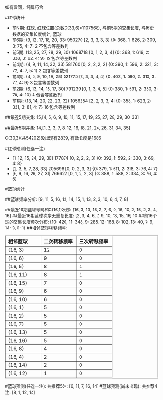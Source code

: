 <!-- 
.. title: 双色球2012106期(2012-09-09)数据分析报告
.. slug: slott-2012106-2012-09-09-report
.. date: 2012-09-10 08:00:00 UTC+08:00
.. tags: Lottery
.. link: 
.. description: 
.. type: text
-->

如有雷同，纯属巧合

<!-- TEASER_END-->

#红球统计

- 前N期: 红球, 红球位置(总数C(33,6)=1107568), 与前5期的交集长度, 与历史数据的交集长度统计, 蓝球
- 前6期: (9, 12, 17, 18, 20, 33) 950270 [2, 3, 3, 3, 3] {0: 368, 1: 626, 2: 309, 3: 75, 4: 7} 2 不包含等差数列
- 前5期: (13, 25, 27, 28, 29, 30) 1068718 [0, 1, 2, 3, 4] {0: 368, 1: 619, 2: 328, 3: 62, 4: 9} 15 包含等差数列
- 前4期: (4, 9, 11, 14, 32, 33) 581760 [0, 2, 2, 2, 2] {0: 390, 1: 596, 2: 321, 3: 72, 4: 7, 5: 1} 2 包含等差数列
- 前3期: (4, 5, 9, 10, 19, 28) 521775 [2, 3, 3, 4, 4] {0: 402, 1: 590, 2: 310, 3: 77, 4: 9} 3 包含等差数列
- 前2期: (6, 13, 14, 15, 17, 30) 791239 [0, 1, 3, 4, 5] {0: 380, 1: 591, 2: 330, 3: 78, 4: 10} 4 包含等差数列
- 前1期: (13, 14, 20, 22, 23, 32) 1056254 [2, 2, 3, 3, 4] {0: 358, 1: 623, 2: 321, 3: 81, 4: 7} 16 包含等差数列

##最近5期交集:
15,[4, 5, 6, 9, 10, 11, 15, 17, 19, 25, 27, 28, 29, 30, 33]

##最近5期并集:
14,[1, 2, 3, 7, 8, 12, 16, 18, 21, 24, 26, 31, 34, 35]

C(30,3)(共54202)没出现有2839, 
有效长度是1686

#红球预测(任选一注)

- [1, 12, 15, 24, 29, 30] 177874 [0, 2, 2, 2, 3] {0: 392, 1: 592, 2: 330, 3: 69, 4: 8}
- [2, 3, 5, 7, 28, 33] 205696 [0, 0, 2, 3, 3] {0: 379, 1: 611, 2: 318, 3: 76, 4: 7}
- [6, 9, 16, 26, 27, 31] 766622 [0, 1, 2, 2, 3] {0: 388, 1: 588, 2: 334, 3: 76, 4: 5}

#蓝球统计

##蓝球频率分析:
[9, 11, 5, 16, 12, 14, 15, 1, 13, 2, 3, 10, 6, 4, 7, 8]

##最近16期蓝球号码和C(16,1)次序:
[16, 3, 13, 15, 2, 7, 6, 9, 16, 10, 2, 15, 2, 3, 4, 16]
##最近16期蓝球次序无重复长度:
[2, 3, 4, 6, 7, 9, 10, 13, 15, 16] 10
##前16个球的交集长度频次分布:
{10: 420, 11: 348, 9: 285, 12: 168, 8: 102, 13: 40, 7: 9, 14: 3, 6: 1}
##相邻蓝球转移频率:
<table border="1" class="table table-striped dataframe">
  <thead>
    <tr style="text-align: left;">
      <th style="min-width: 100px;">相邻蓝球</th>
      <th style="min-width: 100px;">二次转移频率</th>
      <th style="min-width: 100px;">三次转移频率</th>
    </tr>
  </thead>
  <tbody>
    <tr>
      <td>  (16, 3)</td>
      <td> 12</td>
      <td> 0</td>
    </tr>
    <tr>
      <td>  (16, 6)</td>
      <td>  9</td>
      <td> 0</td>
    </tr>
    <tr>
      <td>  (16, 5)</td>
      <td>  8</td>
      <td> 1</td>
    </tr>
    <tr>
      <td> (16, 11)</td>
      <td>  8</td>
      <td> 1</td>
    </tr>
    <tr>
      <td> (16, 15)</td>
      <td>  7</td>
      <td> 0</td>
    </tr>
    <tr>
      <td>  (16, 9)</td>
      <td>  6</td>
      <td> 0</td>
    </tr>
    <tr>
      <td> (16, 10)</td>
      <td>  6</td>
      <td> 0</td>
    </tr>
    <tr>
      <td>  (16, 1)</td>
      <td>  5</td>
      <td> 0</td>
    </tr>
    <tr>
      <td>  (16, 2)</td>
      <td>  5</td>
      <td> 0</td>
    </tr>
    <tr>
      <td>  (16, 7)</td>
      <td>  5</td>
      <td> 0</td>
    </tr>
    <tr>
      <td> (16, 13)</td>
      <td>  5</td>
      <td> 0</td>
    </tr>
    <tr>
      <td> (16, 16)</td>
      <td>  5</td>
      <td> 0</td>
    </tr>
    <tr>
      <td>  (16, 8)</td>
      <td>  4</td>
      <td> 0</td>
    </tr>
    <tr>
      <td>  (16, 4)</td>
      <td>  2</td>
      <td> 0</td>
    </tr>
    <tr>
      <td> (16, 14)</td>
      <td>  2</td>
      <td> 0</td>
    </tr>
    <tr>
      <td> (16, 12)</td>
      <td>  1</td>
      <td> 0</td>
    </tr>
  </tbody>
</table>
#蓝球预测(任选一注):
共推荐5注: [6, 11, 7, 16, 14]
#蓝球预测(尚未出现):
共推荐4注: [8, 1, 12, 14]

